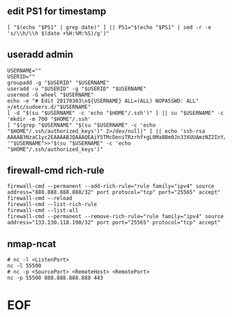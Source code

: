 ## edit PS1 for timestamp
    [ "$(echo "$PS1" | grep date)" ] || PS1="$(echo "$PS1" | sed -r -e 's/\\h/\\h $(date +%H:%M:%S)/g')"

## useradd admin
    USERNAME=""
    USERID=""
    groupadd -g "$USERID" "$USERNAME"
    useradd -u "$USERID" -g "$USERID" "$USERNAME"
    usermod -G wheel "$USERNAME"
    echo -e "# Edit 20170303\n${USERNAME} ALL=(ALL) NOPASSWD: ALL" >/etc/sudoers.d/"$USERNAME"
    [ -d "$(su "$USERNAME" -c 'echo "$HOME"/.ssh')" ] || su "$USERNAME" -c 'mkdir -m 700 "$HOME"/.ssh'
    [ "$(grep "$USERNAME" "$(su "$USERNAME" -c 'echo "$HOME"/.ssh/authorized_keys')" 2>/dev/null)" ] || echo 'ssh-rsa AAAAB3NzaC1yc2EAAAABJQAAAQEAiY5TMcDeniTRzrhf+gL0Ma8Bm0Jn33XUUAmzNZ2InY/G08kFV7K3MHuKX47tf1/mCg7cRKrfZ6IkCr7jzvoD28sNVM74ZMatj5KV1NmPHJttjTH4ThozMtbQRWR8tUlkj+wppv5sHaFipq73GMUZrX5RcQPdFJqYFDCUSVoIP94d/DoStWXOvMxfld8GNLLpY3pTfqOMiQDST4LvixwYVBo1lHt0LF8lp8qH4uRBLT5u7uzm/VoF6nGvYl60/XFqLz/i4u58UZybIpJzDK7+bkFV2G3+bP3tNCtzjNMPXDocvSmP7rW7dnEQqYZY+6IUSioQrQ0Ry+I+pnNpTXg5dw== '"$USERNAME">>"$(su "$USERNAME" -c 'echo "$HOME"/.ssh/authorized_keys')"

## firewall-cmd rich-rule
    firewall-cmd --permanent --add-rich-rule="rule family="ipv4" source address="888.888.888.888/32" port protocol="tcp" port="25565" accept"
    firewall-cmd --reload
    firewall-cmd --list-rich-rule
    firewall-cmd --list-all
    firewall-cmd --permanent --remove-rich-rule="rule family="ipv4" source address="133.130.118.190/32" port port="25565" protocol="tcp" accept"

## nmap-ncat
    # nc -l <ListenPort>
    nc -l 55500
    # nc -p <SourcePort> <RemoteHost> <RemotePort>
    nc -p 55500 888.888.888.888 443



# EOF
